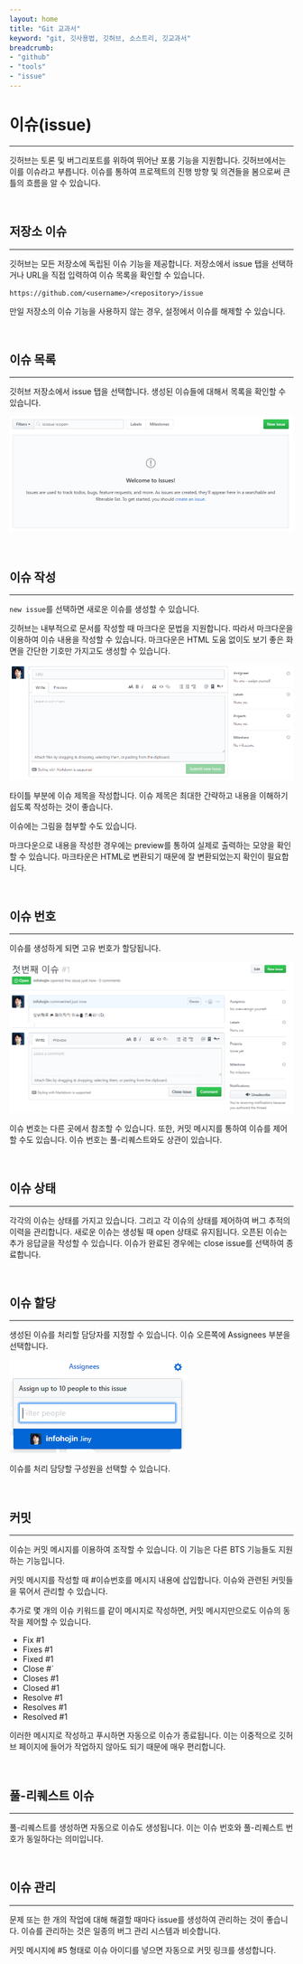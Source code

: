 ```yaml
---
layout: home
title: "Git 교과서"
keyword: "git, 깃사용법, 깃허브, 소스트리, 깃교과서"
breadcrumb:
- "github"
- "tools"
- "issue"
---
```


# 이슈(issue)
---
깃허브는 토론 및 버그리포트를 위하여 뛰어난 포룸 기능을 지원합니다. 깃허브에서는 이를 이슈라고 부릅니다. 이슈를 통하여 프로젝트의 진행 방향 및 의견들을 봄으로써 큰 틀의 흐름을 알 수 있습니다.

<br>

## 저장소 이슈
---
깃허브는 모든 저장소에 독립된 이슈 기능을 제공합니다. 저장소에서 issue 탭을 선택하거나 URL을 직접 입력하여 이슈 목록을 확인할 수 있습니다.

```
https://github.com/<username>/<repository>/issue
```

만일 저장소의 이슈 기능을 사용하지 않는 경우, 설정에서 이슈를 해제할 수 있습니다.

<br>

## 이슈 목록
---
깃허브 저장소에서 issue 탭을 선택합니다. 생성된 이슈들에 대해서 목록을 확인할 수 있습니다.

![협업](./img/issue_01.png) 

<br>

## 이슈 작성
---
`new issue`를 선택하면 새로운 이슈를 생성할 수 있습니다. 

깃허브는 내부적으로 문서를 작성할 때 마크다운 문법을 지원합니다. 따라서 마크다운을 이용하여 이슈 내용을 작성할 수 있습니다. 
마크다운은 HTML 도움 없이도 보기 좋은 화면을 간단한 기호만 가지고도 생성할 수 있습니다. 

![협업](./img/issue_02.png)  

타이틀 부분에 이슈 제목을 작성합니다. 이슈 제목은 최대한 간략하고 내용을 이해하기 쉽도록 작성하는 것이 좋습니다.

이슈에는 그림을 첨부할 수도 있습니다.

마크다운으로 내용을 작성한 경우에는 preview를 통하여 실제로 출력하는 모양을 확인할 수 있습니다. 
마크타운은 HTML로 변환되기 때문에 잘 변환되었는지 확인이 필요합니다.

<br>

## 이슈 번호
---
이슈를 생성하게 되면 고유 번호가 할당됩니다. 

![협업](./img/issue_03.png) 
 
이슈 번호는 다른 곳에서 참조할 수 있습니다. 또한, 커밋 메시지를 통하여 이슈를 제어할 수도 있습니다. 
이슈 번호는 풀-리퀘스트와도 상관이 있습니다.

<br>

## 이슈 상태
---
각각의 이슈는 상태를 가지고 있습니다. 그리고 각 이슈의 상태를 제어하여 버그 추적의 이력을 관리합니다. 
새로운 이슈는 생성될 때 open 상태로 유지됩니다. 오픈된 이슈는 추가 응답글을 작성할 수 있습니다. 
이슈가 완료된 경우에는 close issue를 선택하여 종료합니다.

<br>

## 이슈 할당
---
생성된 이슈를 처리할 담당자를 지정할 수 있습니다. 이슈 오른쪽에 Assignees 부분을 선택합니다. 

![협업](./img/issue_04.png)  

이슈를 처리 담당할 구성원을 선택할 수 있습니다.

<br>

## 커밋
---
이슈는 커밋 메시지를 이용하여 조작할 수 있습니다. 이 기능은 다른 BTS 기능들도 지원하는 기능입니다.

커밋 메시지를 작성할 때 #이슈번호를 메시지 내용에 삽입합니다. 이슈와 관련된 커밋들을 묶어서 관리할 수 있습니다.

추가로 몇 개의 이슈 키워드를 같이 메시지로 작성하면, 커밋 메시지만으로도 이슈의 동작을 제어할 수 있습니다.

* Fix #1
* Fixes #1
* Fixed #1
* Close #`
* Closes #1
* Closed #1
* Resolve #1
* Resolves #1
* Resolved #1

이러한 메시지로 작성하고 푸시하면 자동으로 이슈가 종료됩니다. 
이는 이중적으로 깃허브 페이지에 들어가 작업하지 않아도 되기 때문에 매우 편리합니다.

<br>

## 풀-리퀘스트 이슈
---
풀-리퀘스트를 생성하면 자동으로 이슈도 생성됩니다. 이는 이슈 번호와 풀-리퀘스트 번호가 동일하다는 의미입니다.

<br>

## 이슈 관리
---
문제 또는 한 개의 작업에 대해 해결할 때마다 issue를 생성하여 관리하는 것이 좋습니다. 이슈를 관리하는 것은 일종의 버그 관리 시스템과 비슷합니다.

커밋 메시지에 #5 형태로 이슈 아이디를 넣으면 자동으로 커밋 링크를 생성합니다.
